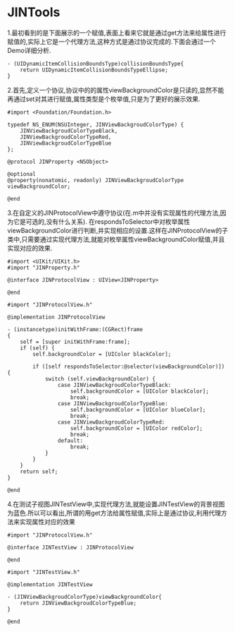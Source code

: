 # JINTools
1.最初看到的是下面展示的一个赋值,表面上看来它就是通过get方法来给属性进行赋值的,实际上它是一个代理方法,这种方式是通过协议完成的.下面会通过一个Demo详细分析.
```
- (UIDynamicItemCollisionBoundsType)collisionBoundsType{
    return UIDynamicItemCollisionBoundsTypeEllipse;
}
```
2.首先,定义一个协议,协议中的的属性viewBackgroundColor是只读的,显然不能再通过set对其进行赋值,属性类型是个枚举值,只是为了更好的展示效果.
```
#import <Foundation/Foundation.h>

typedef NS_ENUM(NSUInteger, JINViewBackgroudColorType) {
    JINViewBackgroudColorTypeBlack,
    JINViewBackgroudColorTypeRed,
    JINViewBackgroudColorTypeBlue
};

@protocol JINProperty <NSObject>

@optional
@property(nonatomic, readonly) JINViewBackgroudColorType viewBackgroundColor;

@end
```
3.在自定义的JINProtocolView中遵守协议(在.m中并没有实现属性的代理方法,因为它是可选的,没有什么关系).  在respondsToSelector中对枚举属性viewBackgroundColor进行判断,并实现相应的设置.这样在JINProtocolView的子类中,只需要通过实现代理方法,就能对枚举属性viewBackgroundColor赋值,并且实现对应的效果.
```
#import <UIKit/UIKit.h>
#import "JINProperty.h"

@interface JINProtocolView : UIView<JINProperty>

@end
```
```
#import "JINProtocolView.h"

@implementation JINProtocolView

- (instancetype)initWithFrame:(CGRect)frame
{
    self = [super initWithFrame:frame];
    if (self) {
        self.backgroundColor = [UIColor blackColor];
        
        if ([self respondsToSelector:@selector(viewBackgroundColor)]) {
            switch (self.viewBackgroundColor) {
                case JINViewBackgroudColorTypeBlack:
                    self.backgroundColor = [UIColor blackColor];
                    break;
                case JINViewBackgroudColorTypeBlue:
                    self.backgroundColor = [UIColor blueColor];
                    break;
                case JINViewBackgroudColorTypeRed:
                    self.backgroundColor = [UIColor redColor];
                    break;
                default:
                    break;
            }
        }
    }
    return self;
}

@end
```
4.在测试子视图JINTestView中,实现代理方法,就能设置JINTestView的背景视图为蓝色.所以可以看出,所谓的用get方法给属性赋值,实际上是通过协议,利用代理方法来实现属性对应的效果
```
#import "JINProtocolView.h"

@interface JINTestView : JINProtocolView

@end
```
```
#import "JINTestView.h"

@implementation JINTestView

- (JINViewBackgroudColorType)viewBackgroundColor{
    return JINViewBackgroudColorTypeBlue;
}

@end
```
